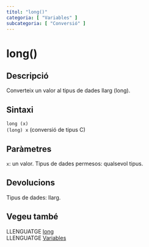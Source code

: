 ```yaml
---
títol: "long()"
categoria: [ "Variables" ]
subcategoria: [ "Conversió" ]
---
```


# long()

## Descripció

Converteix un valor al tipus de dades llarg (long).

## Sintaxi

`long (x)`  
`(long) x` (conversió de tipus C)

## Paràmetres

`x`: un valor. Tipus de dades permesos: qualsevol tipus.

## Devolucions

Tipus de dades: llarg.

## Vegeu també

LLENGUATGE [long](../Tipus-dades/long.md)  
LLENGUATGE [Variables](../../Variables.md)  

